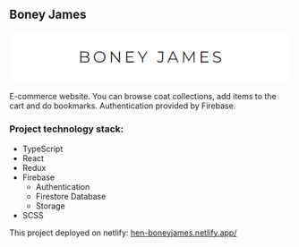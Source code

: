 ## Boney James

![App logo](/src/assets/logo.png)

E-commerce website. You can browse coat collections, add items to the cart and do bookmarks. Authentication provided by Firebase.

### Project technology stack:

- TypeScript
- React
- Redux
- Firebase
  - Authentication
  - Firestore Database
  - Storage
- SCSS

This project deployed on netlify: [hen-boneyjames.netlify.app/](https://hen-boneyjames.netlify.app/)
